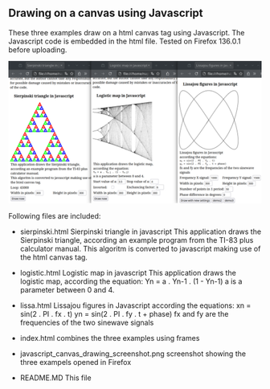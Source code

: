 Drawing on a canvas using Javascript
------------------------------------

These three examples draw on a html canvas tag using Javascript. The Javascript code is embedded in the html file.
Tested on Firefox 136.0.1 before uploading.

![Beschrijving van GUI](javascript_canvas_drawing_screenshot.png)

Following files are included:

- sierpinski.html
Sierpinski triangle in javascript 
This application draws the Sierpinski triangle,
according an example program from the TI-83 plus calculator manual. This algoritm is converted to javascript making use of the html canvas tag. 

- logistic.html
Logistic map in javascript 
This application draws the logistic map,
according the equation:
Yn = a . Yn-1 . (1 - Yn-1)
a is a parameter between 0 and 4. 

- lissa.html
Lissajou figures in Javascript
according the equations:
xn = sin(2 . PI . fx . t)
yn = sin(2 . PI . fy . t + phase)
fx and fy are the frequencies of the two sinewave signals 

- index.html
combines the three examples using frames

- javascript_canvas_drawing_screenshot.png
screenshot showing the three exampels opened in Firefox

- README.MD
This file
